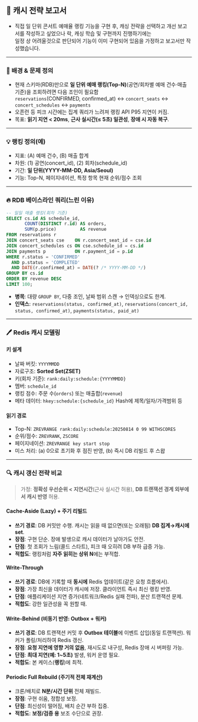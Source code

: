 ## 📜 캐시 전략 보고서

- 직접 일 단위 콘서트 예매율 랭킹 기능을 구현 후, 캐싱 전략을 선택하고 개선 보고서를 작성하고 싶었으나 락, 캐싱 학습 및 구현까지 진행하기에는  
일정 상 어려울것으로 판단되어 기능이 이미 구현되어 있음을 가정하고 보고서만 작성했습니다.

---

### 🚨 배경 & 문제 정의
- 현재 스키마(RDB)만으로 **일 단위 예매 랭킹(Top-N)**(공연/회차별 예매 건수·매출 기준)을 조회하려면 다음 조인이 필요함  
  `reservations`(CONFIRMED, confirmed_at) ↔ `concert_seats` ↔ `concert_schedules` ↔ `payments`
- 오픈런 등 피크 시간에는 집계 쿼리가 느려져 랭킹 API P95 지연이 커짐.
- 목표: **읽기 지연 < 20ms**, **근사 실시간(≤ 5초) 일관성**, **장애 시 자동 복구**.

---

### 💡 랭킹 정의(예)
- 지표: (A) 예매 건수, (B) 매출 합계
- 차원: (1) 공연(concert_id), (2) 회차(schedule_id)
- 기간: **일 단위(YYYY-MM-DD, Asia/Seoul)**
- 기능: Top-N, 페이지네이션, 특정 항목 현재 순위/점수 조회

---

### 🔥 RDB 베이스라인 쿼리(느린 이유)

```sql
-- 일일 매출 랭킹(회차 기준)
SELECT cs.id AS schedule_id,
       COUNT(DISTINCT r.id) AS orders,
       SUM(p.price)         AS revenue
FROM reservations r
JOIN concert_seats cse    ON r.concert_seat_id = cse.id
JOIN concert_schedules cs ON cse.schedule_id = cs.id
JOIN payments p           ON r.payment_id = p.id
WHERE r.status = 'CONFIRMED'
  AND p.status = 'COMPLETED'
  AND DATE(r.confirmed_at) = DATE(? /* YYYY-MM-DD */)
GROUP BY cs.id
ORDER BY revenue DESC
LIMIT 100;
```
- **병목**: 대량 `GROUP BY`, 다중 조인, 날짜 범위 스캔 → 인덱싱으로도 한계.
- **인덱스**: `reservations(status, confirmed_at)`, `reservations(concert_id, status, confirmed_at)`, `payments(status, paid_at)`

---

### 🖊️ Redis 캐시 모델링

#### 키 설계
- 날짜 버킷: `YYYYMMDD`
- 자료구조: **Sorted Set(ZSET)**
- 키(회차 기준): `rank:daily:schedule:{YYYYMMDD}`
- 멤버: `schedule_id`
- 랭킹 점수: 주문 수(`orders`) 또는 매출합(`revenue`)
- 메타 데이터: `hkey:schedule:{schedule_id}` Hash에 제목/일자/가격범위 등

#### 읽기 경로
- Top-N: `ZREVRANGE rank:daily:schedule:20250814 0 99 WITHSCORES`
- 순위/점수: `ZREVRANK`, `ZSCORE`
- 페이지네이션: `ZREVRANGE key start stop`
- 미스 처리: (a) 0으로 초기화 후 점진 반영, (b) 즉시 DB 리빌드 후 스왑

---

### 🔍 캐시 갱신 전략 비교

> 가정: **정확성 우선순위 < 지연시간**(근사 실시간 허용), **DB 트랜잭션 경계 외부에서 캐시 반영** 허용.

#### Cache-Aside (Lazy) + 주기 리빌드
- **쓰기 경로**: DB 커밋만 수행. 캐시는 읽을 때 없으면(또는 오래됨) **DB 집계→캐시에 set**.
- **장점**: 구현 단순. 장애 발생으로 캐시 데이터가 날아가도 안전.
- **단점**: 첫 조회가 느림(콜드 스타트), 피크 때 오히려 DB 부하 급증 가능.
- **적합도**: 랭킹처럼 **자주 읽히는 상위 N**에는 부적합.

#### Write-Through
- **쓰기 경로**: DB에 기록할 때 **동시에** Redis 업데이트(같은 요청 흐름에서).
- **장점**: 가장 최신을 데이터가 캐시에 저장. 클라이언트 즉시 최신 랭킹 반영.
- **단점**: 애플리케이션 지연 증가(네트워크/Redis 실패 전파), 분산 트랜잭션 문제.
- **적합도**: 강한 일관성을 꼭 원할 때.

#### Write-Behind (비동기 반영: Outbox + 워커)
- **쓰기 경로**: DB 트랜잭션 커밋 후 **Outbox 테이블**에 이벤트 삽입(동일 트랜잭션). 워커가 폴링/처리하여 Redis 갱신.
- **장점**: **요청 지연에 영향 거의 없음**, 재시도로 내구성, Redis 장애 시 버퍼링 가능.
- **단점**: **최대 지연(예: 1~5초)** 발생, 워커 운영 필요.
- **적합도**: 본 케이스(**랭킹**)에 최적.

#### Periodic Full Rebuild (주기적 전체 재계산)
- 크론/배치로 **N분/시간 단위** 전체 재빌드.
- **장점**: 구현 쉬움, 정합성 보정.
- **단점**: 최신성이 떨어짐, 배치 순간 부하 집중.
- **적합도**: **보정/검증 용** 보조 수단으로 권장.
